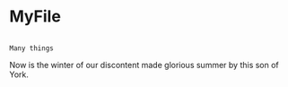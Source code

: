 # MyFile
```

Many things

```

Now is the winter of our discontent made glorious summer by this son of York.

